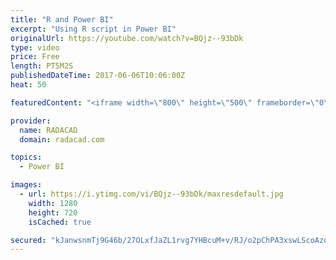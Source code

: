 ```yaml
---
title: "R and Power BI"
excerpt: "Using R script in Power BI"
originalUrl: https://youtube.com/watch?v=BQjz--93bDk
type: video
price: Free
length: PT5M2S
publishedDateTime: 2017-06-06T10:06:00Z
heat: 50

featuredContent: "<iframe width=\"800\" height=\"500\" frameborder=\"0\" src=\"https://www.youtube.com/embed/BQjz--93bDk\" allow=\"accelerometer; autoplay; encrypted-media; gyroscope; picture-in-picture\" allowfullscreen></iframe>"

provider:
  name: RADACAD
  domain: radacad.com

topics:
  - Power BI

images:
  - url: https://i.ytimg.com/vi/BQjz--93bDk/maxresdefault.jpg
    width: 1280
    height: 720
    isCached: true

secured: "kJanwsnmTj9G46b/27OLxfJaZL1rvg7YHBcuM+v/RJ/o2pChPA3xswLScoAzouqO63p2RYsYCmGM0uUsmoE3pmnM0prujmklBJ0hHpf1XSpIN1SEL9erYoTcX/5cnkeC7VldtdaseQ8ZZrPlJ6TOTZR8SdJayqPPoD1Fcrf5TIMWIoN8AmFZLFEfWqiCvRNgU8p9d71FVlfdLMxgEtv1OQspDE4KHnwQK6Dw0IEIanydxZJmRF6LZZMhIOlS++lDReYoxrUMn7m9Zy9yWXvQvuDpp3rAx/bs0BP160WQkEekbkEBL1MgXOPAeMhjTVOXcTgqJsowtHCV4kUtqvwLEYEF1JX/hwSA7KP5A2xuyGJi/JJoCz6D8BGvVrXa61bMmZzzQUVF05WyEpmkkAeBmnipVrkAiuQg1jbAFya73OQ=;+N46ZHkr10QX9cLmle8huA=="
---
```


